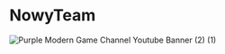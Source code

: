# NowyTeam
![Purple Modern Game Channel Youtube Banner (2) (1)](https://static.wikia.nocookie.net/5fb20cff-85ee-4dc3-8337-a3fbebee8737/scale-to-width/755)


